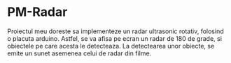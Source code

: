 # PM-Radar
Proiectul meu doreste sa implementeze un radar ultrasonic rotativ, folosind o placuta arduino. Astfel, se va afisa pe ecran un radar de 180 de grade, si obiectele pe care acesta le detecteaza. La detectearea unor obiecte, se emite un sunet asemenea celui de radar din filme.
